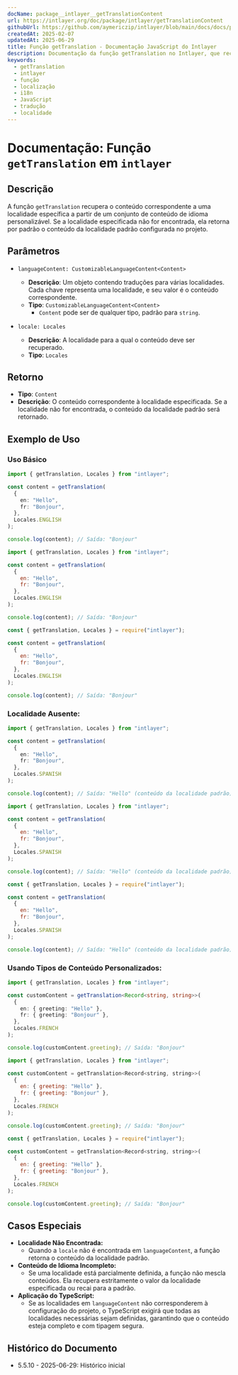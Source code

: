 ```yaml
---
docName: package__intlayer__getTranslationContent
url: https://intlayer.org/doc/package/intlayer/getTranslationContent
githubUrl: https://github.com/aymericzip/intlayer/blob/main/docs/docs/pt/packages/intlayer/getTranslationContent.md
createdAt: 2025-02-07
updatedAt: 2025-06-29
title: Função getTranslation - Documentação JavaScript do Intlayer
description: Documentação da função getTranslation no Intlayer, que recupera conteúdo localizado para locais específicos com fallback para o local padrão.
keywords:
  - getTranslation
  - intlayer
  - função
  - localização
  - i18n
  - JavaScript
  - tradução
  - localidade
---
```


# Documentação: Função `getTranslation` em `intlayer`

## Descrição

A função `getTranslation` recupera o conteúdo correspondente a uma localidade específica a partir de um conjunto de conteúdo de idioma personalizável. Se a localidade especificada não for encontrada, ela retorna por padrão o conteúdo da localidade padrão configurada no projeto.

## Parâmetros

- `languageContent: CustomizableLanguageContent<Content>`

  - **Descrição**: Um objeto contendo traduções para várias localidades. Cada chave representa uma localidade, e seu valor é o conteúdo correspondente.
  - **Tipo**: `CustomizableLanguageContent<Content>`
    - `Content` pode ser de qualquer tipo, padrão para `string`.

- `locale: Locales`

  - **Descrição**: A localidade para a qual o conteúdo deve ser recuperado.
  - **Tipo**: `Locales`

## Retorno

- **Tipo**: `Content`
- **Descrição**: O conteúdo correspondente à localidade especificada. Se a localidade não for encontrada, o conteúdo da localidade padrão será retornado.

## Exemplo de Uso

### Uso Básico

```typescript codeFormat="typescript"
import { getTranslation, Locales } from "intlayer";

const content = getTranslation(
  {
    en: "Hello",
    fr: "Bonjour",
  },
  Locales.ENGLISH
);

console.log(content); // Saída: "Bonjour"
```

```javascript codeFormat="esm"
import { getTranslation, Locales } from "intlayer";

const content = getTranslation(
  {
    en: "Hello",
    fr: "Bonjour",
  },
  Locales.ENGLISH
);

console.log(content); // Saída: "Bonjour"
```

```javascript codeFormat="commonjs"
const { getTranslation, Locales } = require("intlayer");

const content = getTranslation(
  {
    en: "Hello",
    fr: "Bonjour",
  },
  Locales.ENGLISH
);

console.log(content); // Saída: "Bonjour"
```

### Localidade Ausente:

```typescript codeFormat="typescript"
import { getTranslation, Locales } from "intlayer";

const content = getTranslation(
  {
    en: "Hello",
    fr: "Bonjour",
  },
  Locales.SPANISH
);

console.log(content); // Saída: "Hello" (conteúdo da localidade padrão)
```

```javascript codeFormat="esm"
import { getTranslation, Locales } from "intlayer";

const content = getTranslation(
  {
    en: "Hello",
    fr: "Bonjour",
  },
  Locales.SPANISH
);

console.log(content); // Saída: "Hello" (conteúdo da localidade padrão)
```

```javascript codeFormat="commonjs"
const { getTranslation, Locales } = require("intlayer");

const content = getTranslation(
  {
    en: "Hello",
    fr: "Bonjour",
  },
  Locales.SPANISH
);

console.log(content); // Saída: "Hello" (conteúdo da localidade padrão)
```

### Usando Tipos de Conteúdo Personalizados:

```typescript codeFormat="typescript"
import { getTranslation, Locales } from "intlayer";

const customContent = getTranslation<Record<string, string>>(
  {
    en: { greeting: "Hello" },
    fr: { greeting: "Bonjour" },
  },
  Locales.FRENCH
);

console.log(customContent.greeting); // Saída: "Bonjour"
```

```javascript codeFormat="esm"
import { getTranslation, Locales } from "intlayer";

const customContent = getTranslation<Record<string, string>>(
  {
    en: { greeting: "Hello" },
    fr: { greeting: "Bonjour" },
  },
  Locales.FRENCH
);

console.log(customContent.greeting); // Saída: "Bonjour"
```

```javascript codeFormat="commonjs"
const { getTranslation, Locales } = require("intlayer");

const customContent = getTranslation<Record<string, string>>(
  {
    en: { greeting: "Hello" },
    fr: { greeting: "Bonjour" },
  },
  Locales.FRENCH
);

console.log(customContent.greeting); // Saída: "Bonjour"
```

## Casos Especiais

- **Localidade Não Encontrada:**
  - Quando a `locale` não é encontrada em `languageContent`, a função retorna o conteúdo da localidade padrão.
- **Conteúdo de Idioma Incompleto:**
  - Se uma localidade está parcialmente definida, a função não mescla conteúdos. Ela recupera estritamente o valor da localidade especificada ou recai para a padrão.
- **Aplicação do TypeScript:**
  - Se as localidades em `languageContent` não corresponderem à configuração do projeto, o TypeScript exigirá que todas as localidades necessárias sejam definidas, garantindo que o conteúdo esteja completo e com tipagem segura.

## Histórico do Documento

- 5.5.10 - 2025-06-29: Histórico inicial
